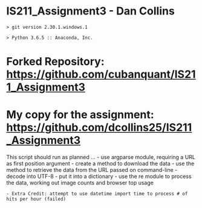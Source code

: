 # IS211_Assignment3 - Dan Collins

	> git version 2.30.1.windows.1

	> Python 3.6.5 :: Anaconda, Inc.

# Forked Repository: https://github.com/cubanquant/IS211_Assignment3 

# My copy for the assignment: https://github.com/dcollins25/IS211_Assignment3

This script should run as planned ...
	- use argparse module, requiring a URL as first position argument
	- create a method to download the data
	- use the method to retrieve the data from the URL passed on command-line
	- decode into UTF-8
	- put it into a dictionary
	- use the re module to process the data, working out image counts and browser top usage

	- Extra Credit: attempt to use datetime import time to process # of hits per hour (failed)
